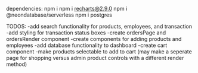 dependencies: 
npm i
npm i recharts@2.9.0
npm i @neondatabase/serverless
npm i postgres

TODOS: 
-add search functionality for products, employees, and transaction
-add styling for transaction status boxes
-create ordersPage and ordersRender component
-create components for adding products and employees
-add database functionality to dashboard
-create cart component
-make products selectable to add to cart (may make a seperate page for shopping versus admin product controls with a      different render method)



